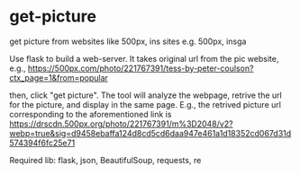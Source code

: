 # get-picture
get picture from websites like 500px, ins sites e.g. 500px, insga

Use flask to build a web-server. It takes original url from the pic website, e.g., 
https://500px.com/photo/221767391/tess-by-peter-coulson?ctx_page=1&from=popular

then, click "get picture". The tool will analyze the webpage, retrive the url for the picture, and display in the same page. E.g., the retrived picture url corresponding to the aforementioned link is https://drscdn.500px.org/photo/221767391/m%3D2048/v2?webp=true&sig=d9458ebaffa124d8cd5cd6daa947e461a1d18352cd067d31d574394f6fc25e71

Required lib:
flask, json, BeautifulSoup, requests, re
